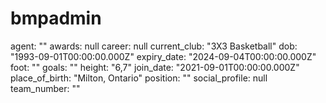 # bmpadmin

agent: ""
awards: null
career: null
current_club: "3X3 Basketball"
dob: "1993-09-01T00:00:00.000Z"
expiry_date: "2024-09-04T00:00:00.000Z"
foot: ""
goals: ""
height: "6,7"
join_date: "2021-09-01T00:00:00.000Z"
place_of_birth: "Milton, Ontario"
position: ""
social_profile: null
team_number: ""